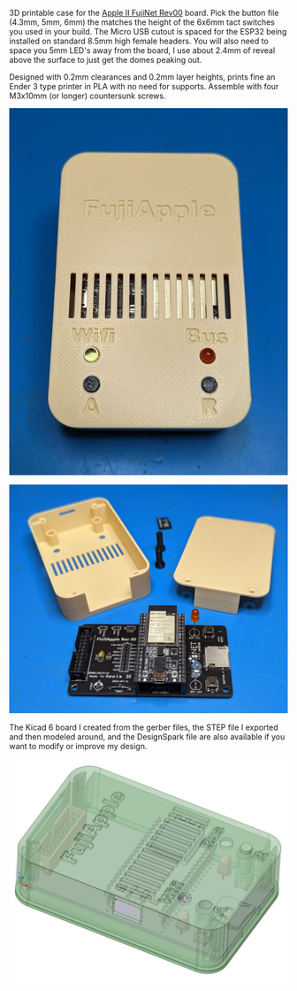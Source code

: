 



3D printable case for the [Apple II FujiNet Rev00](https://github.com/FujiNetWIFI/fujinet-hardware/tree/master/AppleII/FujiApple-Rev00) board. Pick the button file (4.3mm, 5mm, 6mm) the matches the height of the 6x6mm tact switches you used in your build. The Micro USB cutout is spaced for the ESP32 being installed on standard 8.5mm high female headers. You will also need to space you 5mm LED's away from the board, I use about 2.4mm of reveal above the surface to just get the domes peaking out.

Designed with 0.2mm clearances and 0.2mm layer heights, prints fine an Ender 3 type printer in PLA with no need for supports. Assemble with four M3x10mm (or longer) countersunk screws.

![](docs/Case1.jpg)

![](docs/Case2.jpg)

The Kicad 6 board I created from the gerber files, the STEP file I exported and then modeled around, and the DesignSpark file are also available if you want to modify or improve my design.

![](docs/DesignSpark.jpg)
